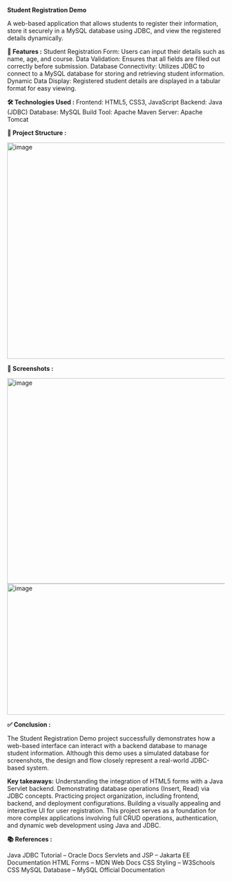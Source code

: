 **Student Registration Demo**

A web-based application that allows students to register their information, store it securely in a MySQL database using JDBC, and view the registered details dynamically.

**🚀 Features :**
Student Registration Form: Users can input their details such as name, age, and course.
Data Validation: Ensures that all fields are filled out correctly before submission.
Database Connectivity: Utilizes JDBC to connect to a MySQL database for storing and retrieving student information.
Dynamic Data Display: Registered student details are displayed in a tabular format for easy viewing.

**🛠️ Technologies Used :**
Frontend: HTML5, CSS3, JavaScript
Backend: Java (JDBC)
Database: MySQL
Build Tool: Apache Maven
Server: Apache Tomcat

**📂 Project Structure :**

<img width="753" height="500" alt="image" src="https://github.com/user-attachments/assets/c719ab3f-ad5e-459b-b609-daac62ad7397" />

**📸 Screenshots :**

<img width="571" height="475" alt="image" src="https://github.com/user-attachments/assets/cb822283-83c1-4d21-99bc-b0a9fcda076b" />

<img width="1566" height="303" alt="image" src="https://github.com/user-attachments/assets/7a4a055c-2d2d-4bfd-aea6-e53264686fe8" />

**✅ Conclusion :**

The Student Registration Demo project successfully demonstrates how a web-based interface can interact with a backend database to manage student information. Although this demo uses a simulated database for screenshots, the design and flow closely represent a real-world JDBC-based system.

**Key takeaways:**
Understanding the integration of HTML5 forms with a Java Servlet backend.
Demonstrating database operations (Insert, Read) via JDBC concepts.
Practicing project organization, including frontend, backend, and deployment configurations.
Building a visually appealing and interactive UI for user registration.
This project serves as a foundation for more complex applications involving full CRUD operations, authentication, and dynamic web development using Java and JDBC.

**📚 References :**

Java JDBC Tutorial – Oracle Docs
Servlets and JSP – Jakarta EE Documentation
HTML Forms – MDN Web Docs
CSS Styling – W3Schools CSS
MySQL Database – MySQL Official Documentation
